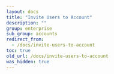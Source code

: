 ```yaml
---
layout: docs
title: "Invite Users to Account"
description: ""
group: enterprise
sub_group: accounts
redirect_from:
  - /docs/invite-users-to-account
toc: true
old_url: /docs/invite-users-to-account
was_hidden: true
---
```

